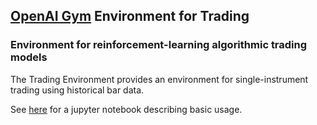 
## [OpenAI Gym](https://gym.openai.com/) Environment for Trading

### Environment for reinforcement-learning algorithmic trading models

The Trading Environment provides an environment for single-instrument trading
using historical bar data.


See
[here](https://github.com/raulMrello/MachineLearning_for_Trading/blob/master/A3C_Agent/notebooks/Gym%20Trading%20Environment%20test.ipynb)
for a jupyter notebook describing basic usage.
